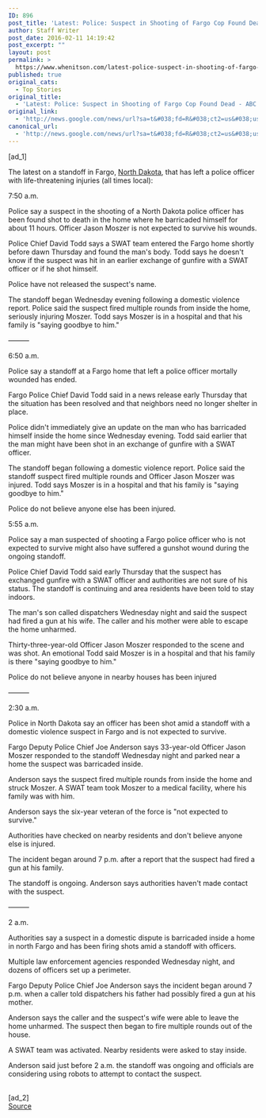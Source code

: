 ```yaml
---
ID: 896
post_title: 'Latest: Police: Suspect in Shooting of Fargo Cop Found Dead &#8211; ABC News'
author: Staff Writer
post_date: 2016-02-11 14:19:42
post_excerpt: ""
layout: post
permalink: >
  https://www.whenitson.com/latest-police-suspect-in-shooting-of-fargo-cop-found-dead-abc-news/
published: true
original_cats:
  - Top Stories
original_title:
  - 'Latest: Police: Suspect in Shooting of Fargo Cop Found Dead - ABC News'
original_link:
  - 'http://news.google.com/news/url?sa=t&#038;fd=R&#038;ct2=us&#038;usg=AFQjCNHLPfuS-tKEWeOsVrP0OonNX8Ol_g&#038;clid=c3a7d30bb8a4878e06b80cf16b898331&#038;cid=52779045733048&#038;ei=fpi8VoCsG8WshQH114LADg&#038;url=http://abcnews.go.com/US/wireStory/latest-officer-shot-standoff-injuries-life-threatening-36854277'
canonical_url:
  - 'http://news.google.com/news/url?sa=t&#038;fd=R&#038;ct2=us&#038;usg=AFQjCNHLPfuS-tKEWeOsVrP0OonNX8Ol_g&#038;clid=c3a7d30bb8a4878e06b80cf16b898331&#038;cid=52779045733048&#038;ei=fpi8VoCsG8WshQH114LADg&#038;url=http://abcnews.go.com/US/wireStory/latest-officer-shot-standoff-injuries-life-threatening-36854277'
---
```

 [ad_1]
<br><div readability="115.66221790827">
<p itemprop="articleBody">
The latest on a standoff in Fargo, <a href="http://abcnews.go.com/topics/news/north-dakota.htm" class="r_lapi">North Dakota</a>, that has left a police officer with life-threatening injuries (all times local):</p>
<p itemprop="articleBody">
7:50 a.m.</p>
<p itemprop="articleBody">
Police say a suspect in the shooting of a North Dakota police officer has been found shot to death in the home where he barricaded himself for about 11 hours. Officer Jason Moszer is not expected to survive his wounds.</p>
<p itemprop="articleBody">
Police Chief David Todd says a SWAT team entered the Fargo home shortly before dawn Thursday and found the man's body. Todd says he doesn't know if the suspect was hit in an earlier exchange of gunfire with a SWAT officer or if he shot himself.</p>
<p itemprop="articleBody">
Police have not released the suspect's name.</p>
<p itemprop="articleBody">
The standoff began Wednesday evening following a domestic violence report. Police said the suspect fired multiple rounds from inside the home, seriously injuring Moszer. Todd says Moszer is in a hospital and that his family is "saying goodbye to him."</p>
<p itemprop="articleBody">
———</p>
<p itemprop="articleBody">
6:50 a.m.</p>
<p itemprop="articleBody">
Police say a standoff at a Fargo home that left a police officer mortally wounded has ended.</p>
<p itemprop="articleBody">
Fargo Police Chief David Todd said in a news release early Thursday that the situation has been resolved and that neighbors need no longer shelter in place.</p>
<p itemprop="articleBody">
Police didn't immediately give an update on the man who has barricaded himself inside the home since Wednesday evening. Todd said earlier that the man might have been shot in an exchange of gunfire with a SWAT officer.</p>
<p itemprop="articleBody">
The standoff began following a domestic violence report. Police said the standoff suspect fired multiple rounds and Officer Jason Moszer was injured. Todd says Moszer is in a hospital and that his family is "saying goodbye to him."</p>
<p itemprop="articleBody">
Police do not believe anyone else has been injured.</p>
<p itemprop="articleBody">
5:55 a.m.</p>
<p itemprop="articleBody">
Police say a man suspected of shooting a Fargo police officer who is not expected to survive might also have suffered a gunshot wound during the ongoing standoff.</p>
<p itemprop="articleBody">
Police Chief David Todd said early Thursday that the suspect has exchanged gunfire with a SWAT officer and authorities are not sure of his status. The standoff is continuing and area residents have been told to stay indoors.</p>
<p itemprop="articleBody">
The man's son called dispatchers Wednesday night and said the suspect had fired a gun at his wife. The caller and his mother were able to escape the home unharmed.</p>
<p itemprop="articleBody">
Thirty-three-year-old Officer Jason Moszer responded to the scene and was shot. An emotional Todd said Moszer is in a hospital and that his family is there "saying goodbye to him."</p>
<p itemprop="articleBody">
Police do not believe anyone in nearby houses has been injured</p>
<p itemprop="articleBody">
———</p>
<p itemprop="articleBody">
2:30 a.m.</p>
<p itemprop="articleBody">
Police in North Dakota say an officer has been shot amid a standoff with a domestic violence suspect in Fargo and is not expected to survive.</p>
<p itemprop="articleBody">
Fargo Deputy Police Chief Joe Anderson says 33-year-old Officer Jason Moszer responded to the standoff Wednesday night and parked near a home the suspect was barricaded inside.</p>
<p itemprop="articleBody">
Anderson says the suspect fired multiple rounds from inside the home and struck Moszer. A SWAT team took Moszer to a medical facility, where his family was with him.</p>
<p itemprop="articleBody">
Anderson says the six-year veteran of the force is "not expected to survive."</p>
<p itemprop="articleBody">
Authorities have checked on nearby residents and don't believe anyone else is injured.</p>
<p itemprop="articleBody">
The incident began around 7 p.m. after a report that the suspect had fired a gun at his family.</p>
<p itemprop="articleBody">
The standoff is ongoing. Anderson says authorities haven't made contact with the suspect.</p>
<p itemprop="articleBody">
———</p>
<p itemprop="articleBody">
2 a.m.</p>
<p itemprop="articleBody">
Authorities say a suspect in a domestic dispute is barricaded inside a home in north Fargo and has been firing shots amid a standoff with officers.</p>
<p itemprop="articleBody">
Multiple law enforcement agencies responded Wednesday night, and dozens of officers set up a perimeter.</p>
<p itemprop="articleBody">
Fargo Deputy Police Chief Joe Anderson says the incident began around 7 p.m. when a caller told dispatchers his father had possibly fired a gun at his mother.</p>
<p itemprop="articleBody">
Anderson says the caller and the suspect's wife were able to leave the home unharmed. The suspect then began to fire multiple rounds out of the house.</p>
<p itemprop="articleBody">
A SWAT team was activated. Nearby residents were asked to stay inside.</p>
<p itemprop="articleBody">
Anderson said just before 2 a.m. the standoff was ongoing and officials are considering using robots to attempt to contact the suspect.</p>
</div>
<br>[ad_2]
<br><a href="http://news.google.com/news/url?sa=t&#038;fd=R&#038;ct2=us&#038;usg=AFQjCNHLPfuS-tKEWeOsVrP0OonNX8Ol_g&#038;clid=c3a7d30bb8a4878e06b80cf16b898331&#038;cid=52779045733048&#038;ei=fpi8VoCsG8WshQH114LADg&#038;url=http://abcnews.go.com/US/wireStory/latest-officer-shot-standoff-injuries-life-threatening-36854277">Source </a>
